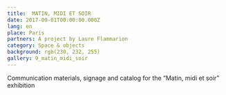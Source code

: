 ```yaml
---
title:  MATIN, MIDI ET SOIR
date: 2017-09-01T00:00:00.000Z
lang: en
place: Paris
partners: A project by Laure Flammarion 
category: Space & objects
background: rgb(230, 232, 255)
gallery: 9_matin_midi_soir
---
```

Communication materials, signage and catalog for the “Matin, midi et soir” exhibition 